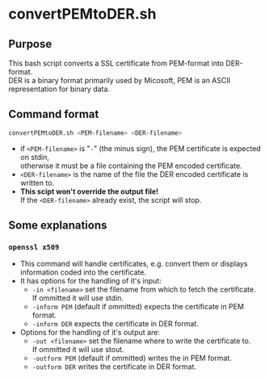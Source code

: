 # convertPEMtoDER.sh

## Purpose

This bash script converts a SSL certificate from PEM-format into DER-format.<br>
DER is a binary format primarily used by Micosoft, PEM is an ASCII representation for binary data.

## Command format

```bash
convertPEMtoDER.sh <PEM-filename> <DER-filename>
```

* if `<PEM-filename>` is "`-`" (the minus sign), the PEM certificate is expected on stdin,<br>
  otherwise it must be a file containing the PEM encoded certificate.
* `<DER-filename>` is the name of the file the DER encoded certificate is written to.
* **This scipt won't override the output file!**<br>
  If the `<DER-filename>` already exist, the script will stop.

## Some explanations

### `openssl x509`

* This command will handle certificates, e.g. convert them or displays information coded into the certificate.
* It has options for the handling of it's input:
  * `-in <filename>` set the filename from which to fetch the certificate.<br>
    If ommitted it will use stdin.
  * `-inform PEM` (default if ommitted) expects the certificate in PEM format.
  * `-inform DER` expects the certificate in DER format.
* Options for the handling of it's output are:
  * `-out <filename>` set the filename where to write the certificate to.<br>
    If ommitted it will use stout.
  * `-outform PEM` (default if ommitted) writes the in PEM format.
  * `-outform DER` writes the certificate in DER format.

